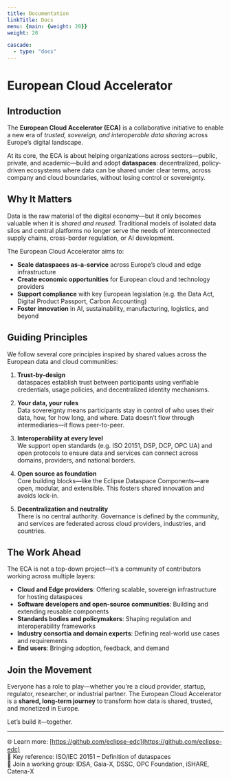 ```yaml
---
title: Documentation
linkTitle: Docs
menu: {main: {weight: 20}}
weight: 20

cascade:
  - type: "docs"
---
```

# European Cloud Accelerator

## Introduction

The **European Cloud Accelerator (ECA)** is a collaborative initiative to enable a new era of *trusted, sovereign, and interoperable data sharing* across Europe’s digital landscape.

At its core, the ECA is about helping organizations across sectors—public, private, and academic—build and adopt **dataspaces**: decentralized, policy-driven ecosystems where data can be shared under clear terms, across company and cloud boundaries, without losing control or sovereignty.

## Why It Matters

Data is the raw material of the digital economy—but it only becomes valuable when it is *shared and reused*. Traditional models of isolated data silos and central platforms no longer serve the needs of interconnected supply chains, cross-border regulation, or AI development.

The European Cloud Accelerator aims to:

- **Scale dataspaces as-a-service** across Europe’s cloud and edge infrastructure
- **Create economic opportunities** for European cloud and technology providers
- **Support compliance** with key European legislation (e.g. the Data Act, Digital Product Passport, Carbon Accounting)
- **Foster innovation** in AI, sustainability, manufacturing, logistics, and beyond

## Guiding Principles

We follow several core principles inspired by shared values across the European data and cloud communities:

1. **Trust-by-design**  
   dataspaces establish trust between participants using verifiable credentials, usage policies, and decentralized identity mechanisms.

2. **Your data, your rules**  
   Data sovereignty means participants stay in control of who uses their data, how, for how long, and where. Data doesn’t flow through intermediaries—it flows peer-to-peer.

3. **Interoperability at every level**  
   We support open standards (e.g. ISO 20151, DSP, DCP, OPC UA) and open protocols to ensure data and services can connect across domains, providers, and national borders.

4. **Open source as foundation**  
   Core building blocks—like the Eclipse Dataspace Components—are open, modular, and extensible. This fosters shared innovation and avoids lock-in.

5. **Decentralization and neutrality**  
   There is no central authority. Governance is defined by the community, and services are federated across cloud providers, industries, and countries.

## The Work Ahead

The ECA is not a top-down project—it’s a community of contributors working across multiple layers:

- **Cloud and Edge providers**: Offering scalable, sovereign infrastructure for hosting dataspaces
- **Software developers and open-source communities**: Building and extending reusable components
- **Standards bodies and policymakers**: Shaping regulation and interoperability frameworks
- **Industry consortia and domain experts**: Defining real-world use cases and requirements
- **End users**: Bringing adoption, feedback, and demand

## Join the Movement

Everyone has a role to play—whether you're a cloud provider, startup, regulator, researcher, or industrial partner. The European Cloud Accelerator is a **shared, long-term journey** to transform how data is shared, trusted, and monetized in Europe.

Let’s build it—together.

---

🌐 Learn more: [https://github.com/eclipse-edc](https://github.com/eclipse-edc)  
📄 Key reference: ISO/IEC 20151 – Definition of dataspaces  
🤝 Join a working group: IDSA, Gaia-X, DSSC, OPC Foundation, iSHARE, Catena-X
